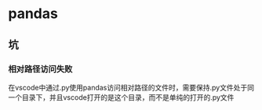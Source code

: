 # pandas

## 坑

### 相对路径访问失败

在vscode中通过.py使用pandas访问相对路径的文件时，需要保持.py文件处于同一个目录下，并且vscode打开的是这个目录，而不是单纯的打开的.py文件